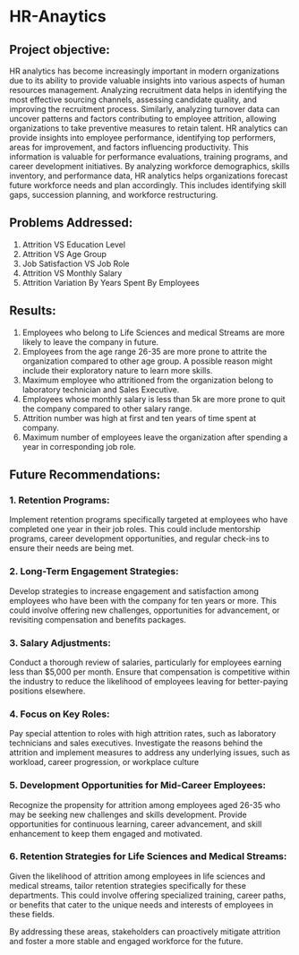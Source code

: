 # HR-Anaytics

## Project objective:
HR analytics has become increasingly important in modern organizations due to its ability to provide valuable insights into various aspects of human resources management. Analyzing recruitment data helps in identifying the most effective sourcing channels, assessing candidate quality, and improving the recruitment process. Similarly, analyzing turnover data can uncover patterns and factors contributing to employee attrition, allowing organizations to take preventive measures to retain talent.
HR analytics can provide insights into employee performance, identifying top performers, areas for improvement, and factors influencing productivity. This information is valuable for performance evaluations, training programs, and career development initiatives. By analyzing workforce demographics, skills inventory, and performance data, HR analytics helps organizations forecast future workforce needs and plan accordingly. This includes identifying skill gaps, succession planning, and workforce restructuring.
## Problems Addressed:
1.	Attrition VS Education Level
2.	Attrition VS Age Group
3.	Job Satisfaction VS Job Role
4.	Attrition VS Monthly Salary
5.	Attrition Variation By Years Spent By Employees

## Results:
1. Employees who belong to Life Sciences and medical Streams are more likely to leave the company in future.
2. Employees from the age range 26-35 are more prone to attrite the organization compared to other age group. A possible reason might include their exploratory nature to learn more skills.
3. Maximum employee who attritioned from the organization belong to laboratory technician and Sales Executive.
4. Employees whose monthly salary is less than 5k are more prone to quit the company compared to other salary range.
5. Attrition number was high at first and ten years of time spent at company.
6. Maximum number of employees leave the organization after spending a year in corresponding job role.

## Future Recommendations:
### 1.	Retention Programs: 
Implement retention programs specifically targeted at employees who have completed one year in their job roles. This could include mentorship programs, career development opportunities, and regular check-ins to ensure their needs are being met.
### 2.	Long-Term Engagement Strategies: 
Develop strategies to increase engagement and satisfaction among employees who have been with the company for ten years or more. This could involve offering new challenges, opportunities for advancement, or revisiting compensation and benefits packages.
### 3.	Salary Adjustments: 
Conduct a thorough review of salaries, particularly for employees earning less than $5,000 per month. Ensure that compensation is competitive within the industry to reduce the likelihood of employees leaving for better-paying positions elsewhere.
### 4.	Focus on Key Roles: 
Pay special attention to roles with high attrition rates, such as laboratory technicians and sales executives. Investigate the reasons behind the attrition and implement measures to address any underlying issues, such as workload, career progression, or workplace culture
### 5.	Development Opportunities for Mid-Career Employees: 
Recognize the propensity for attrition among employees aged 26-35 who may be seeking new challenges and skills development. Provide opportunities for continuous learning, career advancement, and skill enhancement to keep them engaged and motivated.
### 6.	Retention Strategies for Life Sciences and Medical Streams: 
Given the likelihood of attrition among employees in life sciences and medical streams, tailor retention strategies specifically for these departments. This could involve offering specialized training, career paths, or benefits that cater to the unique needs and interests of employees in these fields.

By addressing these areas, stakeholders can proactively mitigate attrition and foster a more stable and engaged workforce for the future.
